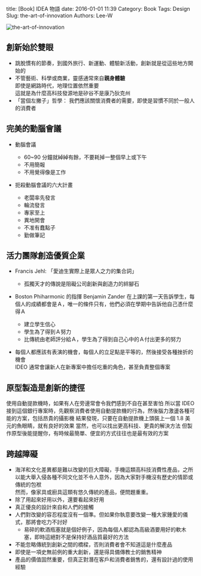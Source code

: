 title: [Book] IDEA 物語
date: 2016-01-01 11:39
Category: Book
Tags: Design
Slug: the-art-of-innovation
Authors: Lee-W


![the-art-of-innovation](http://im1.book.com.tw/image/getImage?i=http://www.books.com.tw/img/001/018/29/0010182963.jpg&v=3c3d169c&w=348&h=348)

<!--more-->

## 創新始於雙眼

- 跳脫慣有的節奏，到國外旅行、新運動、體驗新活動，創新就是從這些地方開始的
- 不管藝術、科學或商業，靈感通常來自**親身體驗**  
  即使是網路時代，地理位置依然重要  
  這就是為什麼高科技發源地是矽谷不是康乃狄克州  
- 「當個左撇子」哲學： 我們應該關懷消費者的需要，即使是習慣不同於一般人的消費者

## 完美的動腦會議
- 動腦會議
	- 60~90 分鐘就綽綽有餘，不要耗掉一整個早上或下午
	- 不用簡報
	- 不用覺得像是工作

- 扼殺動腦會議的六大計畫
	- 老闆率先發言
	- 輪流發言
	- 專家至上
	- 異地開會
	- 不准有蠢點子
	- 勤做筆記

## 活力團隊創造優質企業
- Francis Jehl: 「愛迪生實際上是眾人之力的集合詞」 
	- 孤獨天才的傳說是阻礙公司創新與創造力的絆腳石

- Boston Phiharmonic 的指揮 Benjamin Zander 在上課的第一天告訴學生，每個人的成績都會是Ａ，唯一的條件只有，他們必須在學期中告訴他自己憑什麼得Ａ
	- 建立學生信心
	- 學生為了得到Ａ努力
	- 比傳統由老師評分給Ａ，學生為了得到自己心中的Ａ付出更多的努力

- 每個人都應該有表演的機會，每個人的立足點是平等的，然後接受各種挫折的機會  
  IDEO 通常會讓新人在新專案中擔任吃重的角色，甚至負責整個專案  

## 原型製造是創新的捷徑
使用自動提款機時，如果有人在旁邊常會令我們感到不自在甚至害怕
所以當 IDEO 接到這個銀行專案時，先觀察消費者使用自動提款機的行為，然後腦力激盪各種可能的方案，包括昂貴的攝影機
結果發現，只要在自動提款機上頭裝上一個 1.8 美元的魚眼睛，就有良好的效果
當然，也可以找出更高科技、更貴的解決方法
但製作原型後能提醒你，有時候最簡單、便宜的方式往往也是最有效的方案

## 跨越障礙
- 海洋和文化差異都是難以改變的巨大障礙，手機這類高科技消費性產品，之所以能大舉入侵各種不同文化並不令人意外，因為大家對手機沒有歷史的情節或傳統的包袱  
  然而，像家具或廚具這類有悠久傳統的產品，便問題重重。
- 除了用起來好用以外，還要看起來好用
- 真正優良的設計來自和人們的接觸
- 人們對改變的容忍程度沒有一個準。但如果你執意要改變一種大家鍾愛的儀式，那將會吃力不討好
	- 易碎的軟酒瓶塞就是個好例子，因為每個人都認為高級酒要用好的軟木塞，即時這絕對不是保持好酒品質最好的方法
- 不能忽略傳統到創新之間的橋樑，否則消費者會不知道這是什麼產品
- 即使是一項史無前例的重大創新，還是得具備傳教士的銷售精神
- 產品的價值固然重要，但真正對潛在客戶和消費者銷售的，還有設計過的使用經驗